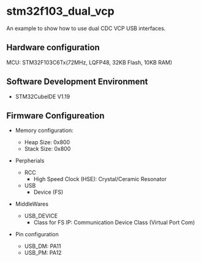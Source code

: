 # stm32f103_dual_vcp

An example to show how to use dual CDC VCP USB interfaces. 

## Hardware configuration

MCU: STM32F103C6Tx(72MHz, LQFP48, 32KB Flash, 10KB RAM)

## Software Development Environment

- STM32CubeIDE V1.19


## Firmware Configureation

- Memory configuration:
    - Heap Size: 0x800
    - Stack Size: 0x800

- Perpherials
    - RCC 
        - High Speed Clock (HSE): Crystal/Ceramic Resonator
    - USB
        - Device (FS)

- MiddleWares
    - USB_DEVICE
        - Class for FS IP: Communication Device Class (Virtual Port Com)

- Pin configuration
    - USB_DM: PA11
    - USB_PM: PA12
